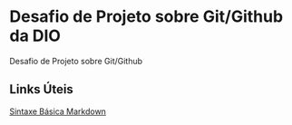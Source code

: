 # Desafio de Projeto sobre Git/Github da DIO
Desafio de Projeto sobre Git/Github

## Links Úteis
[Sintaxe Básica Markdown](https://www.markdownguide.org/basic-syntax/)
